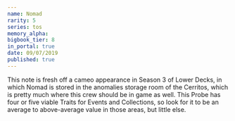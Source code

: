 ```yaml
---
name: Nomad
rarity: 5
series: tos
memory_alpha:
bigbook_tier: 8
in_portal: true
date: 09/07/2019
published: true
---
```


This note is fresh off a cameo appearance in Season 3 of Lower Decks, in which Nomad is stored in the anomalies storage room of the Cerritos, which is pretty much where this crew should be in game as well. This Probe has four or five viable Traits for Events and Collections, so look for it to be an average to above-average value in those areas, but little else.
